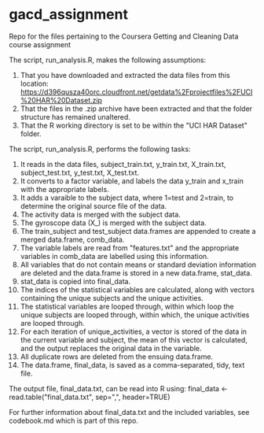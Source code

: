 gacd_assignment
===============

Repo for the files pertaining to the Coursera Getting and Cleaning Data course assignment

The script, run_analysis.R, makes the following assumptions:

1. That you have downloaded and extracted the data files from this location: https://d396qusza40orc.cloudfront.net/getdata%2Fprojectfiles%2FUCI%20HAR%20Dataset.zip
2. That the files in the .zip archive have been extracted and that the folder structure has remained unaltered.
3. That the R working directory is set to be within the "UCI HAR Dataset" folder.

The script, run_analysis.R, performs the following tasks:

1. It reads in the data files, subject_train.txt, y_train.txt, X_train.txt, subject_test.txt, y_test.txt, X_test.txt.
2. It converts to a factor variable, and labels the data y_train and x_train with the appropriate labels.
3. It adds a varaible to the subject data, where 1=test and 2=train, to determine the original source file of the data.
4. The activity data is merged with the subject data.
5. The gyroscope data (X_) is merged with the subject data.
6. The train_subject and test_subject data.frames are appended to create a merged data.frame, comb_data.
7. The variable labels are read from "features.txt" and the appropriate variables in comb_data are labelled using this information.
8. All variables that do not contain means or standard deviation information are deleted and the data.frame is stored in a new data.frame, stat_data.
9. stat_data is copied into final_data.
10. The indices of the statistical variables are calculated, along with vectors containing the unique subjects and the unique activities.
11. The statistical variables are looped through, within which loop the unique subjects are looped through, within which, the unique activities are looped through.  
12. For each iteration of unique_activities, a vector is stored of the data in the current variable and subject, the mean of this vector is calculated, and the output replaces the original data in the variable.
13. All duplicate rows are deleted from the ensuing data.frame.
14. The data.frame, final_data, is saved as a comma-separated, tidy, text file.

The output file, final_data.txt, can be read into R using:
final_data <- read.table("final_data.txt", sep=",", header=TRUE)

For further information about final_data.txt and the included variables, see codebook.md which is part of this repo.


